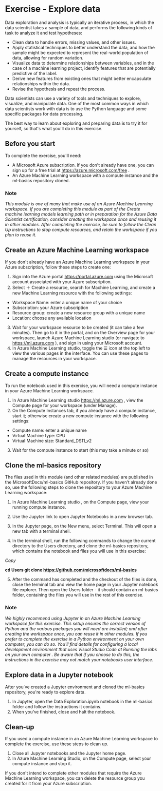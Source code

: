 # Exercise - Explore data

Data exploration and analysis is typically an iterative process, in which the data scientist takes a sample of data, and performs the following kinds of task to analyze it and test hypotheses:

* Clean data to handle errors, missing values, and other issues.
* Apply statistical techniques to better understand the data, and how the sample might be expected to represent the real-world population of data, allowing for random variation.
* Visualize data to determine relationships between variables, and in the case of a machine learning project, identify features that are potentially predictive of the label.
* Derive new features from existing ones that might better encapsulate relationships within the data.
* Revise the hypothesis and repeat the process.

Data scientists can use a variety of tools and techniques to explore, visualize, and manipulate data. One of the most common ways in which data scientists work with data is to use the Python language and some specific packages for data processing.

The best way to learn about exploring and preparing data is to try it for yourself, so that's what you'll do in this exercise.

## Before you start
To complete the exercise, you'll need:

* A Microsoft Azure subscription. If you don't already have one, you can sign up for a free trial at https://azure.microsoft.com/free .
* An Azure Machine Learning workspace with a compute instance and the ml-basics repository cloned.

 ### Note

_This module is one of many that make use of an Azure Machine Learning workspace. If you are completing this module as part of the Create machine learning models  learning path or in preparation for the Azure Data Scientist  certification, consider creating the workspace once and reusing it in other modules. After completing the exercise, be sure to follow the Clean Up instructions to stop compute resources, and retain the workspace if you plan to reuse it._

## Create an Azure Machine Learning workspace
If you don't already have an Azure Machine Learning workspace in your Azure subscription, follow these steps to create one:

1. Sign into the Azure portal https://portal.azure.com using the Microsoft account associated with your Azure subscription.
2. Select ＋ Create a resource, search for Machine Learning, and create a new Machine Learning resource with the following settings:

* Workspace Name: enter a unique name of your choice
* Subscription: your Azure subscription
* Resource group: create a new resource group with a unique name
* Location: choose any available location

3. Wait for your workspace resource to be created (it can take a few minutes). Then go to it in the portal, and on the Overview page for your workspace, launch Azure Machine Learning studio (or navigate to https://ml.azure.com ), and sign in using your Microsoft account.
4. In Azure Machine Learning studio, toggle the ☰ icon at the top left to view the various pages in the interface. You can use these pages to manage the resources in your workspace.

## Create a compute instance
To run the notebook used in this exercise, you will need a compute instance in your Azure Machine Learning workspace.

1. In Azure Machine Learning studio https://ml.azure.com , view the Compute page for your workspace (under Manage).
2. On the Compute Instances tab, if you already have a compute instance, start it; otherwise create a new compute instance with the following settings:

* Compute name: enter a unique name
* Virtual Machine type: CPU
* Virtual Machine size: Standard_DS11_v2

3. Wait for the compute instance to start (this may take a minute or so)

## Clone the ml-basics repository
The files used in this module (and other related modules) are published in the MicrosoftDocs/ml-basics GitHub repository. If you haven't already done so, use the following steps to clone the repository to your Azure Machine Learning workspace:

1. In Azure Machine Learning studio , on the Compute page, view your running compute instance.

2. Use the Jupyter link to open Jupyter Notebooks in a new browser tab.

3. In the Jupyter page, on the New menu, select Terminal. This will open a new tab with a terminal shell.

4. In the terminal shell, run the following commands to change the current directory to the Users directory, and clone the ml-basics repository, which contains the notebook and files you will use in this exercise:

_Copy_

**cd Users 
git clone https://github.com/microsoftdocs/ml-basics**

5. After the command has completed and the checkout of the files is done, close the terminal tab and view the home page in your Jupyter notebook file explorer. Then open the Users folder - it should contain an ml-basics folder, containing the files you will use in the rest of this exercise.

### Note

_We highly recommend using Jupyter in an Azure Machine Learning workspace for this exercise. This setup ensures the correct version of Python and the various packages you will need are installed; and after creating the workspace once, you can reuse it in other modules. If you prefer to complete the exercise in a Python environment on your own computer, you can do so. You'll find details for configuring a local development environment that uses Visual Studio Code at Running the labs on your own computer . Be aware that if you choose to do this, the instructions in the exercise may not match your notebooks user interface._

## Explore data in a Jupyter notebook
After you've created a Jupyter environment and cloned the ml-basics repository, you're ready to explore data.

1. In Jupyter, open the Data Exploration.ipynb notebook in the ml-basics folder and follow the instructions it contains.
2. When you've finished, close and halt the notebook.

## Clean-up
If you used a compute instance in an Azure Machine Learning workspace to complete the exercise, use these steps to clean up.

1. Close all Jupyter notebooks and the Jupyter home page.
2. In Azure Machine Learning Studio, on the Compute page, select your compute instance and stop it.

If you don't intend to complete other modules that require the Azure Machine Learning workspace, you can delete the resource group you created for it from your Azure subscription.
